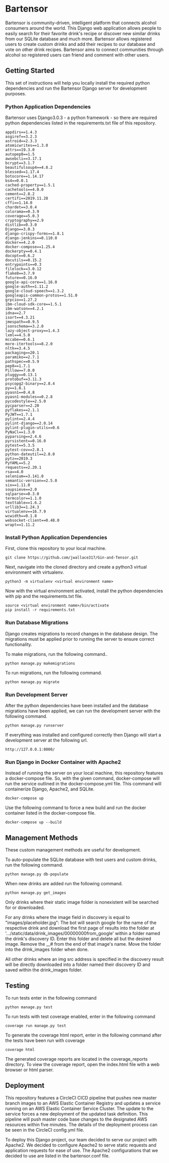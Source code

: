 # Bartensor

Bartensor is community-driven, intelligent platform that connects alcohol consumers around the world. This Django web application allows people to easily search for their favorite drink's recipe or discover new similar drinks from our SQLite database and much more. Bartensor allows registered users to create custom drinks and add their recipes to our database and vote on other drink recipes. Bartensor aims to connect communities through alcohol so registered users can friend and comment with other users.

## Getting Started

This set of instructions will help you locally install the required python dependencies and run the Bartensor Django server for development purposes.

### Python Application Dependencies

Bartensor uses Django3.0.3 - a python framework - so there are required python dependencies listed in the requirements.txt file of this repository.

    appdirs==1.4.3
    asgiref==3.2.3
    astroid==2.3.3
    atomicwrites==1.3.0
    attrs==19.3.0
    autopep8==1.5
    awsebcli==3.17.1
    bcrypt==3.1.7
    beautifulsoup4==4.8.2
    blessed==1.17.4
    botocore==1.14.17
    bs4==0.0.1
    cached-property==1.5.1
    cachetools==4.0.0
    cement==2.8.2
    certifi==2019.11.28
    cffi==1.14.0
    chardet==3.0.4
    colorama==0.3.9
    coverage==5.0.3
    cryptography==2.9
    distlib==0.3.0
    Django==3.0.3
    django-crispy-forms==1.8.1
    django-jenkins==0.110.0
    docker==4.2.0
    docker-compose==1.25.4
    dockerpty==0.4.1
    docopt==0.6.2
    docutils==0.15.2
    entrypoints==0.3
    filelock==3.0.12
    flake8==3.7.9
    future==0.16.0
    google-api-core==1.16.0
    google-auth==1.11.2
    google-cloud-speech==1.3.2
    googleapis-common-protos==1.51.0
    grpcio==1.27.2
    ibm-cloud-sdk-core==1.5.1
    ibm-watson==4.2.1
    idna==2.7
    isort==4.3.21
    jmespath==0.9.5
    jsonschema==3.2.0
    lazy-object-proxy==1.4.3
    lxml==4.5.0
    mccabe==0.6.1
    more-itertools==8.2.0
    nltk==3.4.5
    packaging==20.1
    paramiko==2.7.1
    pathspec==0.5.9
    pep8==1.7.1
    Pillow==7.0.0
    pluggy==0.13.1
    protobuf==3.11.3
    psycopg2-binary==2.8.4
    py==1.8.1
    pyasn1==0.4.8
    pyasn1-modules==0.2.8
    pycodestyle==2.5.0
    pycparser==2.20
    pyflakes==2.1.1
    PyJWT==1.7.1
    pylint==2.4.4
    pylint-django==2.0.14
    pylint-plugin-utils==0.6
    PyNaCl==1.3.0
    pyparsing==2.4.6
    pyrsistent==0.16.0
    pytest==5.3.5
    pytest-cov==2.8.1
    python-dateutil==2.8.0
    pytz==2019.3
    PyYAML==5.2
    requests==2.20.1
    rsa==4.0
    selenium==3.141.0
    semantic-version==2.5.0
    six==1.11.0
    soupsieve==2.0
    sqlparse==0.3.0
    termcolor==1.1.0
    texttable==1.6.2
    urllib3==1.24.3
    virtualenv==16.7.9
    wcwidth==0.1.8
    websocket-client==0.48.0
    wrapt==1.11.2

### Install Python Application Dependencies

First, clone this repository to your local machine.

    git clone https://github.com/jwallace317/Gin-and-Tensor.git

Next, navigate into the cloned directory and create a python3 virtual environment with virtualenv.

    python3 -m virtualenv <virtual environment name>

Now with the virtual environment activated, install the python dependencies with pip and the requirements.txt file.

    source <virtual environment name>/bin/activate
    pip install -r requirements.txt

### Run Database Migrations

Django creates migrations to record changes in the database design. The migrations must be applied prior to running the server to ensure correct functionality.

To make migrations, run the following command..

    python manage.py makemigrations

To run migrations, run the following command.

    python manage.py migrate

### Run Development Server

After the python dependencies have been installed and the database migrations have been applied, we can run the development server with the following command.

    python manage.py runserver

If everything was installed and configured correctly then Django will start a development server at the following url.

    http://127.0.0.1:8000/

### Run Django in Docker Container with Apache2

Instead of running the server on your local machine, this repository features a docker-compose file. So, with the given command, docker-compose will run the service outlined in the docker-compose.yml file. This command will containerize Django, Apache2, and SQLite.

    docker-compose up

Use the following command to force a new build and run the docker container listed in the docker-compose file.

    docker-compose up --build

## Management Methods

These custom management methods are useful for development.

To auto-populate the SQLite database with test users and custom drinks, run the following command.

    python manage.py db-populate

When new drinks are added run the following command.

    python manage.py get_images

Only drinks where their static image folder is nonexistent will be searched for or downloaded.

For any drinks where the image field in discovery is equal to "images/placeholder.jpg": The bot will search google for the name of the respective drink and download the first page of results into the folder at '.../static/data/drink_images/00000000from_google' within a folder named the drink's discovery ID. Enter this folder and delete all but the desired image. Remove the \_\_# from the end of that image's name. Move the folder into the drink_images folder when done.

All other drinks where an img src address is specified in the discovery result will be directly downloaded into a folder named their discovery ID and saved within the drink_images folder.

## Testing

To run tests enter in the following command

    python manage.py test

To run tests with test coverage enabled, enter in the following command

    coverage run manage.py test

To generate the coverage html report, enter in the following command after the tests have been run with coverage

    coverage html

The generated coverage reports are located in the coverage_reports directory. To view the coverage report, open the index.html file with a web browser or html parser.

## Deployment

This repository features a CircleCI CICD pipeline that pushes new master branch images to an AWS Elastic Container Registry and updates a service running on an AWS Elastic Container Service Cluster. The update to the service forces a new deployment of the updated task definition. This pipeline will push master code base changes to the designated AWS resources within five minutes. The details of the deployment process can be seen in the CircleCI config.yml file.

To deploy this Django project, our team decided to serve our project with Apache2. We decided to configure Apache2 to serve static requests and application requests for ease of use. The Apache2 configurations that we decided to use are listed in the bartensor.conf file. 
